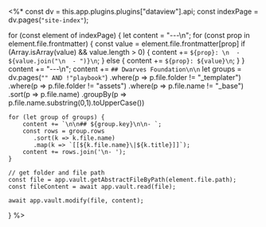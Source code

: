 <%*
const dv = this.app.plugins.plugins["dataview"].api;
const indexPage = dv.pages(`"site-index"`);

for (const element of indexPage) {
	let content = "---\n";
	for (const prop in element.file.frontmatter) {
		const value = element.file.frontmatter[prop]
		if (Array.isArray(value) && value.length > 0) {
			content += `${prop}: \n  - ${value.join("\n  - ")}\n`;
		} else {
			content += `${prop}: ${value}\n`;
		}
	}
	content += "---\n";
	content += `## Dwarves Foundation\n\n`
	let groups = dv.pages(`"" AND !"playbook"`)
	    .where(p => p.file.folder != "_templater")
	    .where(p => p.file.folder != "assets")
	    .where(p => p.file.name != "_base")
	    .sort(p => p.file.name)
	    .groupBy(p => p.file.name.substring(0,1).toUpperCase())
	
	for (let group of groups) {
	    content += `\n\n## ${group.key}\n\n- `;
		const rows = group.rows
	       .sort(k => k.file.name)
	       .map(k => `[[${k.file.name}\|${k.title}]]`);
	    content += rows.join('\n- ');
	}

	// get folder and file path
	const file = app.vault.getAbstractFileByPath(element.file.path);
	const fileContent = await app.vault.read(file);

	await app.vault.modify(file, content);
}
%>